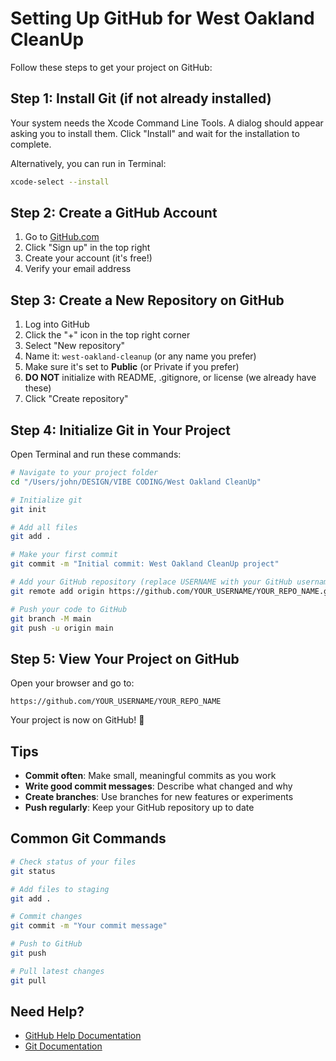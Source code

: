 # Setting Up GitHub for West Oakland CleanUp

Follow these steps to get your project on GitHub:

## Step 1: Install Git (if not already installed)

Your system needs the Xcode Command Line Tools. A dialog should appear asking you to install them. Click "Install" and wait for the installation to complete.

Alternatively, you can run in Terminal:
```bash
xcode-select --install
```

## Step 2: Create a GitHub Account

1. Go to [GitHub.com](https://github.com)
2. Click "Sign up" in the top right
3. Create your account (it's free!)
4. Verify your email address

## Step 3: Create a New Repository on GitHub

1. Log into GitHub
2. Click the "+" icon in the top right corner
3. Select "New repository"
4. Name it: `west-oakland-cleanup` (or any name you prefer)
5. Make sure it's set to **Public** (or Private if you prefer)
6. **DO NOT** initialize with README, .gitignore, or license (we already have these)
7. Click "Create repository"

## Step 4: Initialize Git in Your Project

Open Terminal and run these commands:

```bash
# Navigate to your project folder
cd "/Users/john/DESIGN/VIBE CODING/West Oakland CleanUp"

# Initialize git
git init

# Add all files
git add .

# Make your first commit
git commit -m "Initial commit: West Oakland CleanUp project"

# Add your GitHub repository (replace USERNAME with your GitHub username)
git remote add origin https://github.com/YOUR_USERNAME/YOUR_REPO_NAME.git

# Push your code to GitHub
git branch -M main
git push -u origin main
```

## Step 5: View Your Project on GitHub

Open your browser and go to:
```
https://github.com/YOUR_USERNAME/YOUR_REPO_NAME
```

Your project is now on GitHub! 🎉

## Tips

- **Commit often**: Make small, meaningful commits as you work
- **Write good commit messages**: Describe what changed and why
- **Create branches**: Use branches for new features or experiments
- **Push regularly**: Keep your GitHub repository up to date

## Common Git Commands

```bash
# Check status of your files
git status

# Add files to staging
git add .

# Commit changes
git commit -m "Your commit message"

# Push to GitHub
git push

# Pull latest changes
git pull
```

## Need Help?

- [GitHub Help Documentation](https://docs.github.com)
- [Git Documentation](https://git-scm.com/doc)
